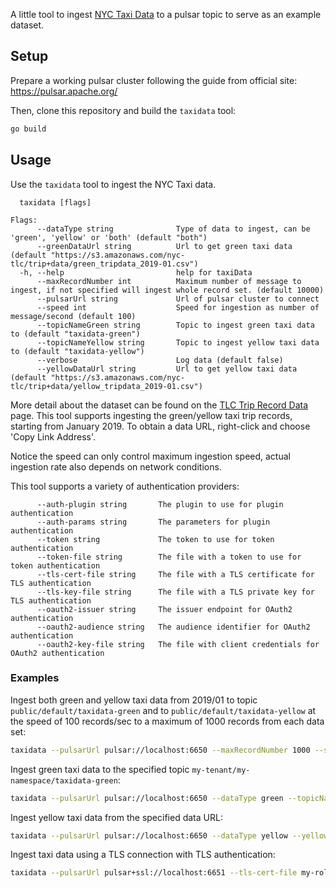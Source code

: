 A little tool to ingest [NYC Taxi Data](https://www1.nyc.gov/site/tlc/about/tlc-trip-record-data.page) to 
a pulsar topic to serve as an example dataset.

## Setup
Prepare a working pulsar cluster following the guide from official site: https://pulsar.apache.org/

Then, clone this repository and build the `taxidata` tool:
```bash
go build
```

## Usage
Use the `taxidata` tool to ingest the NYC Taxi data.
```text
  taxidata [flags]

Flags:
      --dataType string              Type of data to ingest, can be 'green', 'yellow' or 'both' (default "both")
      --greenDataUrl string          Url to get green taxi data (default "https://s3.amazonaws.com/nyc-tlc/trip+data/green_tripdata_2019-01.csv")
  -h, --help                         help for taxiData
      --maxRecordNumber int          Maximum number of message to ingest, if not specified will ingest whole record set. (default 10000)
      --pulsarUrl string             Url of pulsar cluster to connect
      --speed int                    Speed for ingestion as number of message/second (default 100)
      --topicNameGreen string        Topic to ingest green taxi data to (default "taxidata-green")
      --topicNameYellow string       Topic to ingest yellow taxi data to (default "taxidata-yellow")
      --verbose                      Log data (default false)
      --yellowDataUrl string         Url to get yellow taxi data (default "https://s3.amazonaws.com/nyc-tlc/trip+data/yellow_tripdata_2019-01.csv")
```
More detail about the dataset can be found on the [TLC Trip Record Data](https://www1.nyc.gov/site/tlc/about/tlc-trip-record-data.page) page. 
This tool supports ingesting the green/yellow taxi trip records, starting from January 2019. To obtain a data URL, right-click and choose 'Copy Link Address'.

Notice the speed can only control maximum ingestion speed, actual ingestion rate also depends on network conditions.

This tool supports a variety of authentication providers:
```text
      --auth-plugin string       The plugin to use for plugin authentication
      --auth-params string       The parameters for plugin authentication
      --token string             The token to use for token authentication
      --token-file string        The file with a token to use for token authentication
      --tls-cert-file string     The file with a TLS certificate for TLS authentication
      --tls-key-file string      The file with a TLS private key for TLS authentication
      --oauth2-issuer string     The issuer endpoint for OAuth2 authentication
      --oauth2-audience string   The audience identifier for OAuth2 authentication
      --oauth2-key-file string   The file with client credentials for OAuth2 authentication
```

### Examples 
Ingest both green and yellow taxi data from 2019/01 to topic `public/default/taxidata-green` and to `public/default/taxidata-yellow` at the 
speed of 100 records/sec to a maximum of 1000 records from each data set:
```bash
taxidata --pulsarUrl pulsar://localhost:6650 --maxRecordNumber 1000 --speed 100
```

Ingest green taxi data to the specified topic `my-tenant/my-namespace/taxidata-green`:
```bash
taxidata --pulsarUrl pulsar://localhost:6650 --dataType green --topicNameGreen my-tenant/my-namespace/taxidata-green
```

Ingest yellow taxi data from the specified data URL:
```bash
taxidata --pulsarUrl pulsar://localhost:6650 --dataType yellow --yellowDataUrl https://s3.amazonaws.com/nyc-tlc/trip+data/yellow_tripdata_2019-03.csv
```

Ingest taxi data using a TLS connection with TLS authentication:
```bash
taxidata --pulsarUrl pulsar+ssl://localhost:6651 --tls-cert-file my-role.cert.pem --tls-key-file my-role.key-pk8.pem
```
